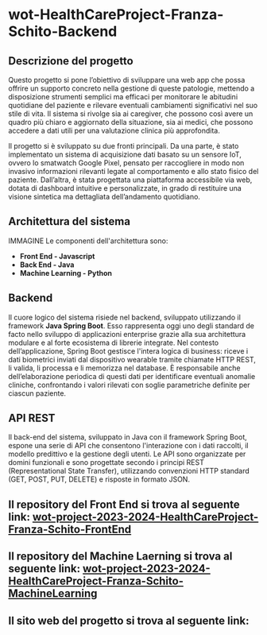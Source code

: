 # wot-HealthCareProject-Franza-Schito-Backend

## Descrizione del progetto

Questo progetto si pone l’obiettivo di sviluppare una web app che possa offrire un supporto concreto nella gestione di queste patologie, mettendo a disposizione strumenti semplici ma efficaci per monitorare le abitudini quotidiane del paziente e rilevare eventuali cambiamenti significativi nel suo stile di vita. Il sistema si rivolge sia ai caregiver, che possono così avere un quadro più chiaro e aggiornato della situazione, sia ai medici, che possono accedere a dati utili per una valutazione clinica più approfondita.

Il progetto si è sviluppato su due fronti principali. Da una parte, è stato implementato un sistema di acquisizione dati basato su un sensore IoT, ovvero lo smatwatch Google Pixel, pensato per raccogliere in modo non invasivo informazioni rilevanti legate al comportamento e allo stato fisico del paziente. Dall’altra, è stata progettata una piattaforma accessibile via web, dotata di dashboard intuitive e personalizzate, in grado di restituire una visione sintetica ma dettagliata dell’andamento quotidiano.

## Architettura del sistema

IMMAGINE
Le componenti dell'architettura sono:
- **Front End - Javascript** 
- **Back End - Java** 
- **Machine Learning - Python** 
 
## Backend

Il cuore logico del sistema risiede nel backend, sviluppato utilizzando il framework  **Java Spring Boot**. Esso rappresenta oggi uno degli standard de facto nello sviluppo di applicazioni enterprise grazie alla sua architettura modulare e al forte ecosistema di librerie integrate.
Nel contesto dell’applicazione, Spring Boot gestisce l'intera logica di business: riceve i dati biometrici inviati dal dispositivo wearable tramite chiamate HTTP REST, li valida, li processa e li memorizza nel database. È responsabile anche dell’elaborazione periodica di questi dati per identificare eventuali anomalie cliniche, confrontando i valori rilevati con soglie parametriche definite per ciascun paziente.

## API REST

Il back-end del sistema, sviluppato in Java con il framework Spring Boot, espone una serie di API che consentono l'interazione con i dati raccolti, il modello predittivo e la gestione degli utenti. Le API sono organizzate per domini funzionali e sono progettate secondo i principi REST (Representational State Transfer), utilizzando convenzioni HTTP standard (GET, POST, PUT, DELETE) e risposte in formato JSON.

## Il repository del Front End si trova al seguente link: [wot-project-2023-2024-HealthCareProject-Franza-Schito-FrontEnd](https://github.com/UniSalento-IDALab-IoTCourse-2023-2024/wot-project-2023-2024-HealthCareProject-Franza-Schito-FrontEnd.git)



## Il repository del Machine Laerning si trova al seguente link: [wot-project-2023-2024-HealthCareProject-Franza-Schito-MachineLearning](https://github.com/UniSalento-IDALab-IoTCourse-2023-2024/wot-project-2023-2024-HealthCareProject-Franza-Schito-MachineLearning.git)

## Il sito web del progetto si trova al seguente link: []()
